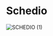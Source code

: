 # Schedio

![SCHEDIO (1)](https://user-images.githubusercontent.com/70596909/202481693-23567770-6162-4809-bd26-6dc890dcd220.png)
